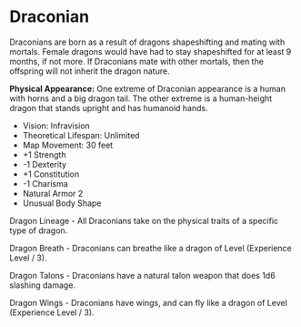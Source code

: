 # Draconian

Draconians are born as a result of dragons shapeshifting and mating with mortals. Female dragons would have had to stay shapeshifted for at least 9 months, if not more. If Draconians mate with other mortals, then the offspring will not inherit the dragon nature.

**Physical Appearance:** One extreme of Draconian appearance is a human with horns and a big dragon tail. The other extreme is a human-height dragon that stands upright and has humanoid hands.

- Vision: Infravision
- Theoretical Lifespan: Unlimited
- Map Movement: 30 feet
- +1 Strength
- -1 Dexterity
- +1 Constitution
- -1 Charisma
- Natural Armor 2
- Unusual Body Shape

Dragon Lineage - All Draconians take on the physical traits of a specific type of dragon.

Dragon Breath - Draconians can breathe like a dragon of Level (Experience Level / 3).

Dragon Talons - Draconians have a natural talon weapon that does 1d6 slashing damage.

Dragon Wings - Draconians have wings, and can fly like a dragon of Level (Experience Level / 3).
